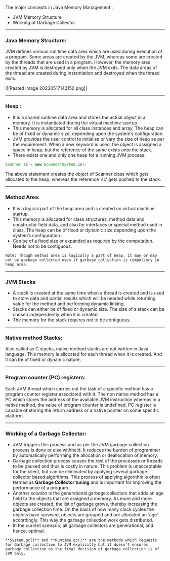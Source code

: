 
The major concepts in Java Memory Management :

-   JVM Memory Structure
-   Working of Garbage Collector

---

### Java Memory Structure:

JVM defines various run time data area which are used during execution of a program. Some areas are created by the JVM, whereas some are created by the threads that are used in a program. However, the memory area created by JVM is destroyed only when the JVM exits. The data areas of the thread are created during instantiation and destroyed when the thread exits.

![[Pasted image 20230517142150.png]]

---

### Heap :

- It is a shared runtime data area and stores the actual object in a memory. It is instantiated during the virtual machine startup.
- This memory is allocated for all class instances and array. The heap can be of fixed or dynamic size, depending upon the system’s configuration.
- JVM provides the user control to initialize or vary the size of heap as per the requirement. When a new keyword is used, the object is assigned a space in heap, but the reference of the same exists onto the stack.
- There exists one and only one heap for a running JVM process.
```java
Scanner sc = new Scanner(System.in);
```
The above statement creates the object of Scanner class which gets allocated to the heap, whereas the reference ‘sc’ gets pushed to the stack.

---

### Method Area:

-   It is a logical part of the heap area and is created on virtual machine startup.
-   This memory is allocated for class structures, method data and constructor field data, and also for interfaces or special method used in class. The heap can be of fixed or dynamic size depending upon the system’s configuration.
-   Can be of a fixed size or expanded as required by the computation. Needs not to be contiguous.

`Note: Though method area is logically a part of heap, it may or may not be garbage collected even if garbage collection is compulsory in heap area.`

---

### JVM Stacks

-   A stack is created at the same time when a thread is created and is used to store data and partial results which will be needed while returning value for the method and performing dynamic linking.
-   Stacks can either be of fixed or dynamic size. The size of a stack can be chosen independently when it is created.
-   The memory for the stack requires not to be contiguous.

---

### Native method Stacks:

Also called as C stacks, native method stacks are not written in Java language. This memory is allocated for each thread when it is created. And it can be of fixed or dynamic nature.

---

### Program counter (PC) registers:

Each JVM thread which carries out the task of a specific method has a program counter register associated with it. The non native method has a PC which stores the address of the available JVM instruction whereas in a native method, the value of program counter is undefined. PC register is capable of storing the return address or a native pointer on some specific platform.

---

### Working of a Garbage Collector:

-   JVM triggers this process and as per the JVM garbage collection process is done or else withheld. It reduces the burden of programmer by automatically performing the allocation or deallocation of memory.
-   Garbage collection process causes the rest of the processes or threads to be paused and thus is costly in nature. This problem is unacceptable for the client, but can be eliminated by applying several garbage collector based algorithms. This process of applying algorithm is often termed as **Garbage Collector tuning** and is important for improving the performance of a program.
-   Another solution is the generational garbage collectors that adds an age field to the objects that are assigned a memory. As more and more objects are created, the list of garbage grows, thereby increasing the garbage collection time. On the basis of how many clock cycles the objects have survived, objects are grouped and are allocated an ‘age’ accordingly. This way the garbage collection work gets distributed.
-   In the current scenario, all garbage collectors are generational, and hence, optimal.

`**System.gc()** and **Runtime.gc()** are the methods which requests for Garbage collection to JVM explicitly but it doesn’t ensures garbage collection as the final decision of garbage collection is of JVM only.`
